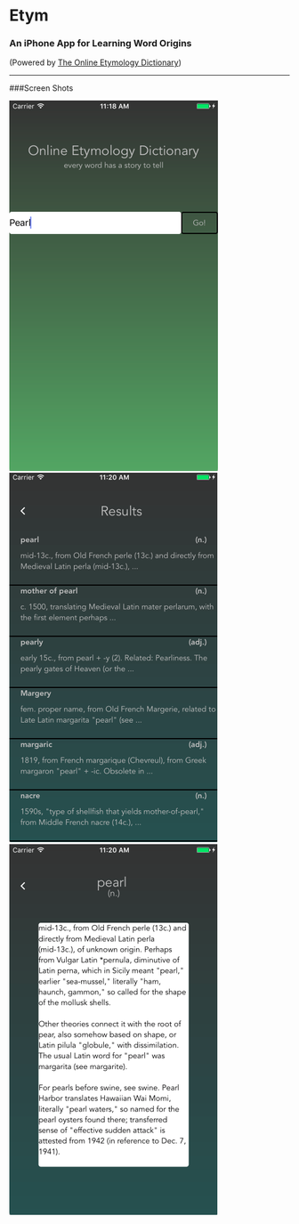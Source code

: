 # Etym 

### An iPhone App for Learning Word Origins
(Powered by [The Online Etymology Dictionary](http://www.etymonline.com))
- - - - - - - - - - - - - - - - - - - - - - - - - - - - - - - - - - - - - 
###Screen Shots
<div style="overflow: hidden;">
  <div style="overflow-x: visible; overflow-y: hidden; whitespace: nowrap;">
    <img style="display: inline-block;" src='./Pics/Etym-Search.png' alt='Search Page'/>
    <img style="display: inline-block;" src='./Pics/Etym-Results.png' alt='Results Page'/>
    <img style="display: inline-block;" src='./Pics/Etym-Term.png' alt='Word Page'/>
  </div>
</div>

